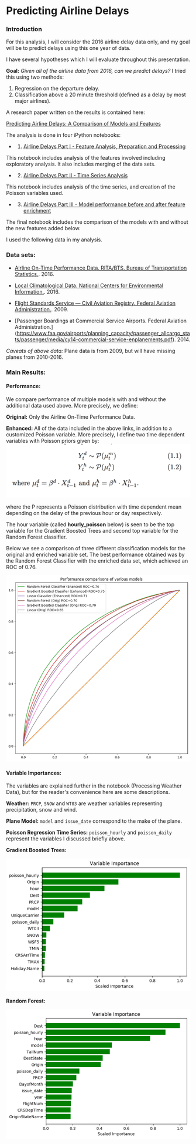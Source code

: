 # Predicting Airline Delays



### Introduction

For this analysis, I will consider the 2016 airline delay data only, and my goal will be to predict delays using this one year of data. 

I have several hypotheses which I will evaluate throughout this presentation.

**Goal:** *Given all of the airline data from 2016, can we predict delays?*
I tried this using two methods:

1. Regression on the departure delay.
2. Classification above a 20 minute threshold (defined as a delay by most major airlines).

A research paper written on the results is contained here:

[Predicting Airline Delays: A Comparison of Models and Features](https://github.com/doriang102/Airline_Delays/blob/master/doc/airlines-copy-copy.pdf)


The analysis is done in four iPython notebooks:

- 1) [Airline Delays Part I - Feature Analysis, Preparation and Processing](https://github.com/doriang102/Airline_Delays/blob/master/analysis/Airline%20Delays%20Part%20I%20-%20Feature%20Analysis%2C%20Preparation%20and%20Processing.ipynb)

This notebook includes analysis of the features involved including exploratory analysis. It also includes merging of the data sets.

- 2) [Airline Delays Part II - Time Series Analysis](https://github.com/doriang102/Airline_Delays/blob/master/analysis/Airline%20Delays%20Part%20II%20-%20Time%20Series%20Analysis.ipynb)

This notebook includes analysis of the time series, and creation of the Poisson variables used.

- 3) [Airline Delays Part III - Model performance before and after feature enrichment](https://github.com/doriang102/Airline_Delays/blob/master/analysis/Airline%20Delays%20Part%20III%20-%20Model%20performance%20before%20and%20after%20feature%20enrichment.ipynb)

The final notebook includes the comparison of the models with and without the new features added below. 

I used the following data in my analysis.

### Data sets:

- [Airline On-Time Performance Data. RITA/BTS. Bureau of Transportation Statistics.]( https://www.transtats.bts.gov). 2016.

- [Local Climatological Data. National Centers for Environmental Information.]( https://www.ncdc.noaa.gov/cdo-web/datatools/lcd). 2016.

- [Flight Standards Service — Civil Aviation Registry. Federal Aviation Administration.]( http://stat-computing.org/dataexpo/2009/plane-data.csv). 2009.

- [Passenger Boardings at Commercial Service Airports. Federal Aviation Administration.] (https://www.faa.gov/airports/planning_capacity/passenger_allcargo_stats/passenger/media/cy14-commercial-service-enplanements.pdf). 2014.  

*Caveats of above data:* Plane data is from 2009, but will have missing planes from 2010-2016. 

### Main Results:

#### Performance:

We compare performance of multiple models with and without the additional data used above. More precisely, we define:

**Original:** Only the Airline On-Time Performance Data.

**Enhanced:** All of the data included in the above links, in addition to a customized Poisson variable. More precisely, I define two time dependent variables with Poisson priors given by:
![alt text](fig/poisson_formula.png)

where the P represents a Poisson distribution with time dependent mean depending on the delay of the previous hour or day respectively.

The hour variable (called **hourly_poisson** below) is seen to be the top variable for the Gradient Boosted Trees and second top variable for the Random Forest classifier. 

Below we see a comparison of three different classification models for the original and enriched variable set. The best performance obtained was by the Random Forest Classifier with the enriched data set, which achieved an ROC of 0.76.


![alt text](fig/roc_final.png)

#### Variable Importances:

The variables are explained further in the notebook (Processing Weather Data), but for the reader's convenience here are some descriptions.

**Weather:** `PRCP`, `SNOW` and `WT03` are weather variables representing precipitation, snow and wind. 

**Plane Model:** `model` and `issue_date` correspond to the make of the plane. 

**Poisson Regression Time Series:** `poisson_hourly` and `poisson_daily` represent the variables I discussed briefly above.


**Gradient Boosted Trees:**

![alt text](fig/gb_variables.png)


**Random Forest:**

![alt text](fig/rf_variables.png)


 